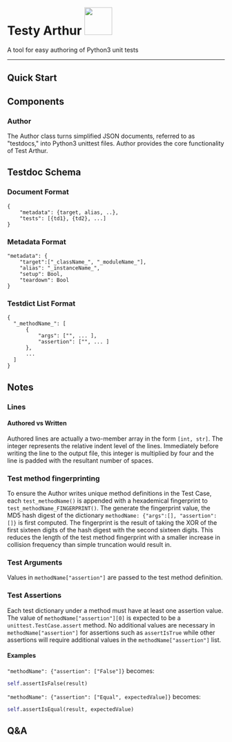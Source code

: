 # Testy Arthur <img src="https://i.etsystatic.com/21347555/r/il/46f2ba/2750468715/il_fullxfull.2750468715_e06r.jpg" width="64" />

A tool for easy authoring of Python3 unit tests

---

## Quick Start

## Components

### Author

The Author class turns simplified JSON documents, referred to as "testdocs," into Python3 unittest files. Author provides the core functionality of Test Arthur.

## Testdoc Schema

### Document Format

```
{
    "metadata": {target, alias, ..},
    "tests": [{td1}, {td2}, ...]
}
```

### Metadata Format

```
"metadata": {
    "target":["_className_", "_moduleName_"],
    "alias": "_instanceName_",
    "setup": Bool,
    "teardown": Bool
}
```

### Testdict List Format

```
{
  "_methodName_": [
      {
          "args": ["", ... ],
          "assertion": ["", ... ]
      },
      ...
  ]
}
```

## Notes

### Lines

#### Authored vs Written

Authored lines are actually a two-member array in the form `[int, str]`. The integer represents the relative indent level of the lines. Immediately before writing the line to the output file, this integer is multiplied by four and the line is padded with the resultant number of spaces.

### Test method fingerprinting

To ensure the Author writes unique method definitions in the Test Case, each `test_methodName()` is appended with a hexademical fingerprint to `test_methodName_FINGERPRINT()`. The generate the fingerprint value, the MD5 hash digest of the dictionary `methodName: {"args":[], "assertion": []}` is first computed. The fingerprint is the result of taking the XOR of the first sixteen digits of the hash digest with the second sixteen digits. This reduces the length of the test method fingerprint with a smaller increase in collision frequency than simple truncation would result in.

### Test Arguments

Values in `methodName["assertion"]` are passed to the test method definition.

### Test Assertions

Each test dictionary under a method must have at least one assertion value. The value of `methodName["assertion"][0]` is expected to be a `unittest.TestCase.assert` method. No additional values are necessary in `methodName["assertion"]` for assertions such as `assertIsTrue` while other assertions will require additional values in the `methodName["assertion"]` list.

#### Examples

`"methodName": {"assertion": ["False"]}` becomes:

```py
self.assertIsFalse(result)
```

`"methodName": {"assertion": ["Equal", expectedValue]}` becomes:

```py
self.assertIsEqual(result, expectedValue)
```

## Q&A
